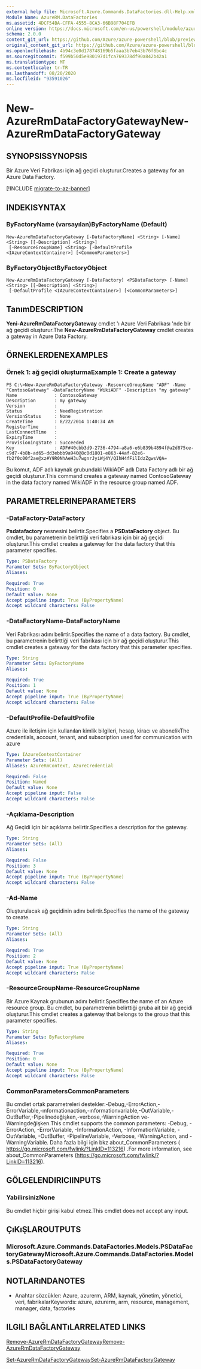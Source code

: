 ```yaml
---
external help file: Microsoft.Azure.Commands.DataFactories.dll-Help.xml
Module Name: AzureRM.DataFactories
ms.assetid: 4DCF54BA-CFFA-4555-8CA3-66B98F704EFB
online version: https://docs.microsoft.com/en-us/powershell/module/azurerm.datafactories/new-azurermdatafactorygateway
schema: 2.0.0
content_git_url: https://github.com/Azure/azure-powershell/blob/preview/src/ResourceManager/DataFactories/Commands.DataFactories/help/New-AzureRmDataFactoryGateway.md
original_content_git_url: https://github.com/Azure/azure-powershell/blob/preview/src/ResourceManager/DataFactories/Commands.DataFactories/help/New-AzureRmDataFactoryGateway.md
ms.openlocfilehash: 4b94c3e0d178748169b5faaa3b7eb43b76f8bc4c
ms.sourcegitcommit: f599b50d5e980197d1fca769378df90a842b42a1
ms.translationtype: MT
ms.contentlocale: tr-TR
ms.lasthandoff: 08/20/2020
ms.locfileid: "93591026"
---
```

# <span data-ttu-id="f5428-101">New-AzureRmDataFactoryGateway</span><span class="sxs-lookup"><span data-stu-id="f5428-101">New-AzureRmDataFactoryGateway</span></span>

## <span data-ttu-id="f5428-102">SYNOPSIS</span><span class="sxs-lookup"><span data-stu-id="f5428-102">SYNOPSIS</span></span>
<span data-ttu-id="f5428-103">Bir Azure Veri Fabrikası için ağ geçidi oluşturur.</span><span class="sxs-lookup"><span data-stu-id="f5428-103">Creates a gateway for an Azure Data Factory.</span></span>

[!INCLUDE [migrate-to-az-banner](../../includes/migrate-to-az-banner.md)]

## <span data-ttu-id="f5428-104">INDEKI</span><span class="sxs-lookup"><span data-stu-id="f5428-104">SYNTAX</span></span>

### <span data-ttu-id="f5428-105">ByFactoryName (varsayılan)</span><span class="sxs-lookup"><span data-stu-id="f5428-105">ByFactoryName (Default)</span></span>
```
New-AzureRmDataFactoryGateway [-DataFactoryName] <String> [-Name] <String> [[-Description] <String>]
 [-ResourceGroupName] <String> [-DefaultProfile <IAzureContextContainer>] [<CommonParameters>]
```

### <span data-ttu-id="f5428-106">ByFactoryObject</span><span class="sxs-lookup"><span data-stu-id="f5428-106">ByFactoryObject</span></span>
```
New-AzureRmDataFactoryGateway [-DataFactory] <PSDataFactory> [-Name] <String> [[-Description] <String>]
 [-DefaultProfile <IAzureContextContainer>] [<CommonParameters>]
```

## <span data-ttu-id="f5428-107">Tanım</span><span class="sxs-lookup"><span data-stu-id="f5428-107">DESCRIPTION</span></span>
<span data-ttu-id="f5428-108">**Yeni-AzureRmDataFactoryGateway** cmdlet 'ı Azure Veri Fabrikası 'nde bir ağ geçidi oluşturur.</span><span class="sxs-lookup"><span data-stu-id="f5428-108">The **New-AzureRmDataFactoryGateway** cmdlet creates a gateway in Azure Data Factory.</span></span>

## <span data-ttu-id="f5428-109">ÖRNEKLERDEN</span><span class="sxs-lookup"><span data-stu-id="f5428-109">EXAMPLES</span></span>

### <span data-ttu-id="f5428-110">Örnek 1: ağ geçidi oluşturma</span><span class="sxs-lookup"><span data-stu-id="f5428-110">Example 1: Create a gateway</span></span>
```
PS C:\>New-AzureRmDataFactoryGateway -ResourceGroupName "ADF" -Name "ContosoGateway" -DataFactoryName "WikiADF" -Description "my gateway"
Name              : ContosoGateway
Description       : my gateway
Version           : 
Status            : NeedRegistration
VersionStatus     : None
CreateTime        : 8/22/2014 1:40:34 AM
RegisterTime      : 
LastConnectTime   : 
ExpiryTime        : 
ProvisioningState : Succeeded
Key               : ADF#40cbb3d9-2736-4794-a8a6-e6b839b4894f@a2d875ce-c9d7-4b8b-ad65-dd3ebbb9a940@8c0d1801-e863-44af-82e6-fb2f0c00f2ae@xz#Y9R0NhAeH3u7wgnrJyiWj4Y/QIhH4fFilIdzZgwsVQA=
```

<span data-ttu-id="f5428-111">Bu komut, ADF adlı kaynak grubundaki WikiADF adlı Data Factory adlı bir ağ geçidi oluşturur.</span><span class="sxs-lookup"><span data-stu-id="f5428-111">This command creates a gateway named ContosoGateway in the data factory named WikiADF in the resource group named ADF.</span></span>

## <span data-ttu-id="f5428-112">PARAMETRELERINE</span><span class="sxs-lookup"><span data-stu-id="f5428-112">PARAMETERS</span></span>

### <span data-ttu-id="f5428-113">-DataFactory</span><span class="sxs-lookup"><span data-stu-id="f5428-113">-DataFactory</span></span>
<span data-ttu-id="f5428-114">**Psdatafactory** nesnesini belirtir.</span><span class="sxs-lookup"><span data-stu-id="f5428-114">Specifies a **PSDataFactory** object.</span></span>
<span data-ttu-id="f5428-115">Bu cmdlet, bu parametrenin belirttiği veri fabrikası için bir ağ geçidi oluşturur.</span><span class="sxs-lookup"><span data-stu-id="f5428-115">This cmdlet creates a gateway for the data factory that this parameter specifies.</span></span>

```yaml
Type: PSDataFactory
Parameter Sets: ByFactoryObject
Aliases: 

Required: True
Position: 0
Default value: None
Accept pipeline input: True (ByPropertyName)
Accept wildcard characters: False
```

### <span data-ttu-id="f5428-116">-DataFactoryName</span><span class="sxs-lookup"><span data-stu-id="f5428-116">-DataFactoryName</span></span>
<span data-ttu-id="f5428-117">Veri Fabrikası adını belirtir.</span><span class="sxs-lookup"><span data-stu-id="f5428-117">Specifies the name of a data factory.</span></span>
<span data-ttu-id="f5428-118">Bu cmdlet, bu parametrenin belirttiği veri fabrikası için bir ağ geçidi oluşturur.</span><span class="sxs-lookup"><span data-stu-id="f5428-118">This cmdlet creates a gateway for the data factory that this parameter specifies.</span></span>

```yaml
Type: String
Parameter Sets: ByFactoryName
Aliases: 

Required: True
Position: 1
Default value: None
Accept pipeline input: True (ByPropertyName)
Accept wildcard characters: False
```

### <span data-ttu-id="f5428-119">-DefaultProfile</span><span class="sxs-lookup"><span data-stu-id="f5428-119">-DefaultProfile</span></span>
<span data-ttu-id="f5428-120">Azure ile iletişim için kullanılan kimlik bilgileri, hesap, kiracı ve abonelik</span><span class="sxs-lookup"><span data-stu-id="f5428-120">The credentials, account, tenant, and subscription used for communication with azure</span></span>

```yaml
Type: IAzureContextContainer
Parameter Sets: (All)
Aliases: AzureRmContext, AzureCredential

Required: False
Position: Named
Default value: None
Accept pipeline input: False
Accept wildcard characters: False
```

### <span data-ttu-id="f5428-121">-Açıklama</span><span class="sxs-lookup"><span data-stu-id="f5428-121">-Description</span></span>
<span data-ttu-id="f5428-122">Ağ Geçidi için bir açıklama belirtir.</span><span class="sxs-lookup"><span data-stu-id="f5428-122">Specifies a description for the gateway.</span></span>

```yaml
Type: String
Parameter Sets: (All)
Aliases: 

Required: False
Position: 3
Default value: None
Accept pipeline input: True (ByPropertyName)
Accept wildcard characters: False
```

### <span data-ttu-id="f5428-123">-Ad</span><span class="sxs-lookup"><span data-stu-id="f5428-123">-Name</span></span>
<span data-ttu-id="f5428-124">Oluşturulacak ağ geçidinin adını belirtir.</span><span class="sxs-lookup"><span data-stu-id="f5428-124">Specifies the name of the gateway to create.</span></span>

```yaml
Type: String
Parameter Sets: (All)
Aliases: 

Required: True
Position: 2
Default value: None
Accept pipeline input: True (ByPropertyName)
Accept wildcard characters: False
```

### <span data-ttu-id="f5428-125">-ResourceGroupName</span><span class="sxs-lookup"><span data-stu-id="f5428-125">-ResourceGroupName</span></span>
<span data-ttu-id="f5428-126">Bir Azure Kaynak grubunun adını belirtir.</span><span class="sxs-lookup"><span data-stu-id="f5428-126">Specifies the name of an Azure resource group.</span></span>
<span data-ttu-id="f5428-127">Bu cmdlet, bu parametrenin belirttiği gruba ait bir ağ geçidi oluşturur.</span><span class="sxs-lookup"><span data-stu-id="f5428-127">This cmdlet creates a gateway that belongs to the group that this parameter specifies.</span></span>

```yaml
Type: String
Parameter Sets: ByFactoryName
Aliases: 

Required: True
Position: 0
Default value: None
Accept pipeline input: True (ByPropertyName)
Accept wildcard characters: False
```

### <span data-ttu-id="f5428-128">CommonParameters</span><span class="sxs-lookup"><span data-stu-id="f5428-128">CommonParameters</span></span>
<span data-ttu-id="f5428-129">Bu cmdlet ortak parametreleri destekler:-Debug,-ErrorAction,-ErrorVariable,-ınformationaction,-ınformationvariable,-OutVariable,-OutBuffer,-Pipelinedeğişken,-verbose,-WarningAction ve-Warningdeğişken.</span><span class="sxs-lookup"><span data-stu-id="f5428-129">This cmdlet supports the common parameters: -Debug, -ErrorAction, -ErrorVariable, -InformationAction, -InformationVariable, -OutVariable, -OutBuffer, -PipelineVariable, -Verbose, -WarningAction, and -WarningVariable.</span></span> <span data-ttu-id="f5428-130">Daha fazla bilgi için bkz about_CommonParameters ( https://go.microsoft.com/fwlink/?LinkID=113216) .</span><span class="sxs-lookup"><span data-stu-id="f5428-130">For more information, see about_CommonParameters (https://go.microsoft.com/fwlink/?LinkID=113216).</span></span>

## <span data-ttu-id="f5428-131">GÖLGELENDIRICI</span><span class="sxs-lookup"><span data-stu-id="f5428-131">INPUTS</span></span>

### <span data-ttu-id="f5428-132">Yabilirsiniz</span><span class="sxs-lookup"><span data-stu-id="f5428-132">None</span></span>
<span data-ttu-id="f5428-133">Bu cmdlet hiçbir girişi kabul etmez.</span><span class="sxs-lookup"><span data-stu-id="f5428-133">This cmdlet does not accept any input.</span></span>

## <span data-ttu-id="f5428-134">ÇıKıŞLAR</span><span class="sxs-lookup"><span data-stu-id="f5428-134">OUTPUTS</span></span>

### <span data-ttu-id="f5428-135">Microsoft.Azure.Commands.DataFactories.Models.PSDataFactoryGateway</span><span class="sxs-lookup"><span data-stu-id="f5428-135">Microsoft.Azure.Commands.DataFactories.Models.PSDataFactoryGateway</span></span>

## <span data-ttu-id="f5428-136">NOTLARıNDA</span><span class="sxs-lookup"><span data-stu-id="f5428-136">NOTES</span></span>
* <span data-ttu-id="f5428-137">Anahtar sözcükler: Azure, azurerm, ARM, kaynak, yönetim, yönetici, veri, fabrikalar</span><span class="sxs-lookup"><span data-stu-id="f5428-137">Keywords: azure, azurerm, arm, resource, management, manager, data, factories</span></span>

## <span data-ttu-id="f5428-138">ILGILI BAĞLANTıLAR</span><span class="sxs-lookup"><span data-stu-id="f5428-138">RELATED LINKS</span></span>

[<span data-ttu-id="f5428-139">Remove-AzureRmDataFactoryGateway</span><span class="sxs-lookup"><span data-stu-id="f5428-139">Remove-AzureRmDataFactoryGateway</span></span>](./Remove-AzureRmDataFactoryGateway.md)

[<span data-ttu-id="f5428-140">Set-AzureRmDataFactoryGateway</span><span class="sxs-lookup"><span data-stu-id="f5428-140">Set-AzureRmDataFactoryGateway</span></span>](./Set-AzureRmDataFactoryGateway.md)


